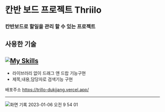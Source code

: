 <h1> 칸반 보드 프로젝트 Thriilo</h1>

<h3>칸반보드로 할일을 관리 할 수 있는 프로젝트</h3>

## 사용한 기술

## [![My Skills](https://skillicons.dev/icons?i=typescript,html,css,tailwindcss,react)](https://skillicons.dev)

- 라이브러리 없이 드래그 앤 드랍 기능구현
- 제목,내용,담당자로 검색기능 구현

배포주소 https://trillo-dukjjang.vercel.app/

---

![화면 기록 2023-01-06 오전 9 54 01](https://user-images.githubusercontent.com/102455275/210908312-7e68ce3d-5375-4a03-8d0c-84acda1391fd.gif)
